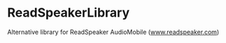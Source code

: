 ReadSpeakerLibrary
==================

Alternative library for ReadSpeaker AudioMobile (www.readspeaker.com)